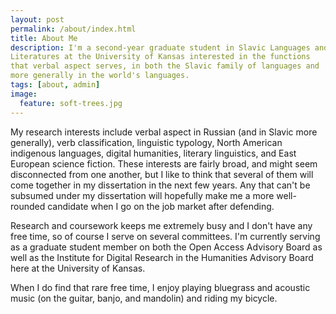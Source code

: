 ```yaml
---
layout: post
permalink: /about/index.html
title: About Me
description: I'm a second-year graduate student in Slavic Languages and
Literatures at the University of Kansas interested in the functions
that verbal aspect serves, in both the Slavic family of languages and
more generally in the world's languages.
tags: [about, admin]
image:
  feature: soft-trees.jpg
---
```


My research interests include verbal aspect in Russian (and in Slavic more generally), verb
classification, linguistic typology, North American indigenous
languages, digital humanities, literary linguistics, and East European
science fiction. These interests are fairly broad, and might seem
disconnected from one another, but I like to think that several of
them will come together in my dissertation in the next few years. Any
that can't be subsumed under my dissertation will hopefully make me a
more well-rounded candidate when I go on the job market after
defending.

Research and coursework keeps me extremely busy and I don't have any
free time, so of course I serve on several committees. I'm currently serving as a graduate student member on
both the Open Access Advisory Board as well as the Institute for
Digital Research in the Humanities Advisory Board here at the University of Kansas.

When I do find that rare free time, I enjoy playing bluegrass
and acoustic music (on the guitar, banjo, and mandolin) and riding
my bicycle.
